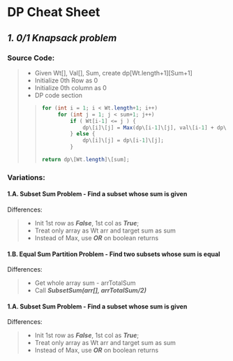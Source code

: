 # **DP Cheat Sheet**

## _**1. 0/1 Knapsack problem**_
### Source Code:
> * Given Wt[], Val[], Sum, create dp\[Wt.length+1]\[Sum+1]
> * Initialize 0th Row as 0
> * Initialize 0th column as 0
> * DP code section
> 
>> ```java  
>> for (int i = 1; i < Wt.length+1; i++)
>>      for (int j = 1; j < sum+1; j++)
>>          if ( Wt[i-1] <= j ) {  
>>              dp\[i]\[j] = Max(dp\[i-1]\[j], val\[i-1] + dp\[i-1]\[j - Wt\[i -1]);  
>>          } else {  
>>              dp\[i]\[j] = dp\[i-1]\[j];  
>>          }
>> 
>> return dp\[Wt.length]\[sum];
>> ```

### Variations:

#### 1.A. Subset Sum Problem - Find a subset whose sum is given
Differences:
> * Init 1st row as _**False**_, 1st col as _**True**_; 
> * Treat only array as Wt arr and target sum as sum
> * Instead of Max, use _**OR**_ on boolean returns

#### 1.B. Equal Sum Partition Problem - Find two subsets whose sum is equal
Differences:
> * Get whole array sum - arrTotalSum
> * Call _**SubsetSum(arr[], arrTotalSum/2)**_

#### 1.A. Subset Sum Problem - Find a subset whose sum is given
Differences:
> * Init 1st row as _**False**_, 1st col as _**True**_; 
> * Treat only array as Wt arr and target sum as sum
> * Instead of Max, use _**OR**_ on boolean returns
